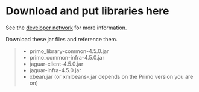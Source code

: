 # Download and put libraries here
See the [developer network](https://developers.exlibrisgroup.com/primo/integrations/search/deepsearch) for more information.

Download these jar files and reference them.

>   * primo_library-common-4.5.0.jar
>   * primo_common-infra-4.5.0.jar
>   * jaguar-client-4.5.0.jar
>   * jaguar-infra-4.5.0.jar
>   * xbean.jar (or xmlbeans-<version>.jar depends on the Primo version you are on)